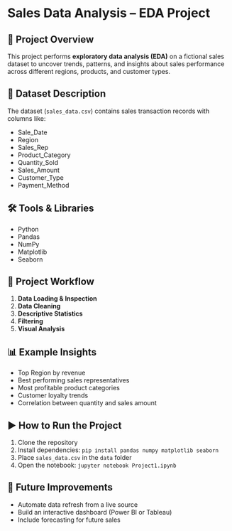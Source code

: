 # Sales Data Analysis – EDA Project

## 📌 Project Overview
This project performs **exploratory data analysis (EDA)** on a fictional sales dataset to uncover trends, patterns, and insights about sales performance across different regions, products, and customer types.

## 📂 Dataset Description
The dataset (`sales_data.csv`) contains sales transaction records with columns like:
- Sale_Date
- Region
- Sales_Rep
- Product_Category
- Quantity_Sold
- Sales_Amount
- Customer_Type
- Payment_Method

## 🛠 Tools & Libraries
- Python
- Pandas
- NumPy
- Matplotlib
- Seaborn

## 📑 Project Workflow
1. **Data Loading & Inspection**
2. **Data Cleaning**
3. **Descriptive Statistics**
4. **Filtering**
5. **Visual Analysis**

## 📊 Example Insights
- Top Region by revenue
- Best performing sales representatives
- Most profitable product categories
- Customer loyalty trends
- Correlation between quantity and sales amount

## ▶️ How to Run the Project
1. Clone the repository
2. Install dependencies: `pip install pandas numpy matplotlib seaborn`
3. Place `sales_data.csv` in the `data` folder
4. Open the notebook: `jupyter notebook Project1.ipynb`

## 📌 Future Improvements
- Automate data refresh from a live source
- Build an interactive dashboard (Power BI or Tableau)
- Include forecasting for future sales
